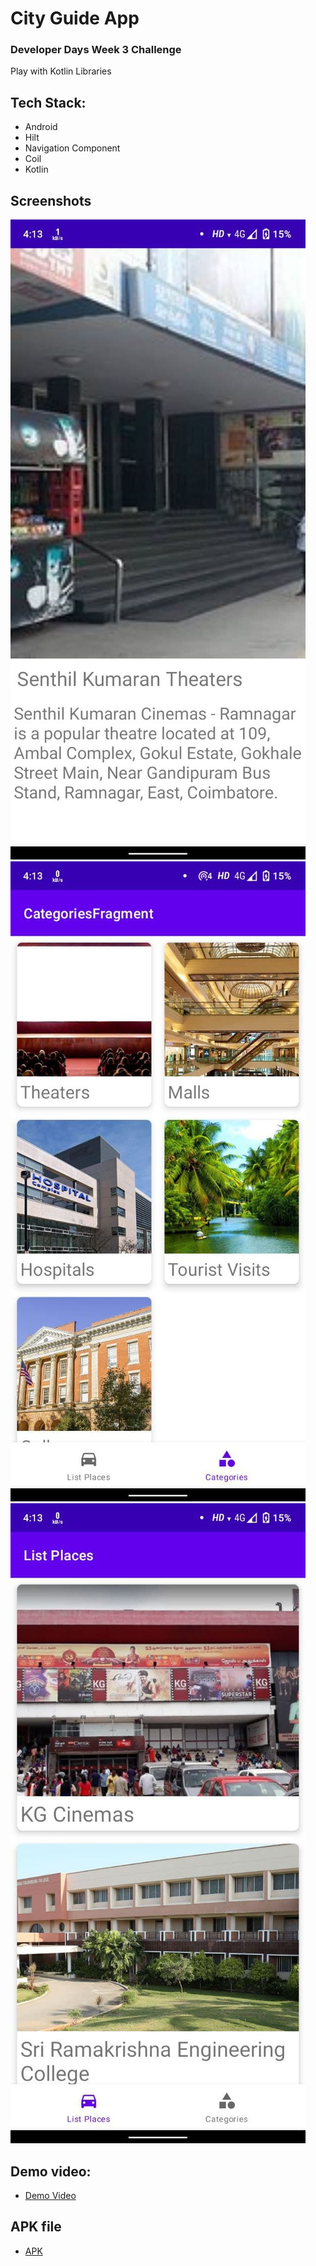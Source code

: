 # City Guide App
### Developer Days Week 3 Challenge

Play with Kotlin Libraries

## Tech Stack:
-   Android
-   Hilt
-   Navigation Component
-   Coil
-   Kotlin

## Screenshots
[![List places screen](assets/screenshot01.jpg)](assets)
[![Categories screen](assets/screenshot02.jpg)](assets)
[![View place screen](assets/screenshot03.jpg)](assets)

## Demo video:
-	[Demo Video](https://drive.google.com/file/d/1W8MTlKeMV3zzAy21bMo99q4XHKH5Uoe9/view?usp=drivesdk)

## APK file
-   [APK](assets/app-debug.apk)

